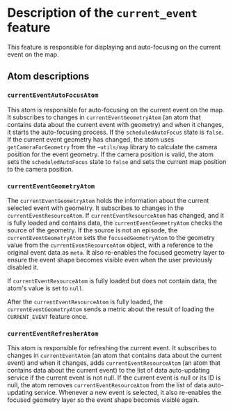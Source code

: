 # Description of the `current_event` feature

This feature is responsible for displaying and auto-focusing on the current event on the map.

## Atom descriptions

### `currentEventAutoFocusAtom`

This atom is responsible for auto-focusing on the current event on the map. It subscribes to changes in `currentEventGeometryAtom` (an atom that contains data about the current event with geometry) and when it changes, it starts the auto-focusing process. If the `scheduledAutoFocus` state is `false`.
If the current event geometry has changed, the atom uses `getCameraForGeometry` from the `~utils/map` library to calculate the camera position for the event geometry. If the camera position is valid, the atom sets the `scheduledAutoFocus` state to `false` and sets the current map position to the camera position.

### `currentEventGeometryAtom`

The `currentEventGeometryAtom` holds the information about the current selected event with geometry. It subscribes to changes in the `currentEventResourceAtom`. If `currentEventResourceAtom` has changed, and it is fully loaded and contains data, the `currentEventGeometryAtom` checks the source of the geometry. If the source is not an episode, the `currentEventGeometryAtom` sets the `focusedGeometryAtom` to the geometry value from the `currentEventResourceAtom` object, with a reference to the original event data as `meta`.
It also re-enables the focused geometry layer to ensure the event shape becomes visible even when the user previously disabled it.

If `currentEventResourceAtom` is fully loaded but does not contain data, the atom's value is set to `null`.

After the `currentEventResourceAtom` is fully loaded, the `currentEventGeometryAtom` sends a metric about the result of loading the `CURRENT_EVENT` feature once.

### `currentEventRefresherAtom`

This atom is responsible for refreshing the current event. It subscribes to changes in `currentEventAtom` (an atom that contains data about the current event) and when it changes, adds `currentEventResourceAtom` (an atom that contains data about the current event) to the list of data auto-updating service if the current event is not null. If the current event is null or its ID is null, the atom removes `currentEventResourceAtom` from the list of data auto-updating service.
Whenever a new event is selected, it also re-enables the focused geometry layer so the event shape becomes visible again.
